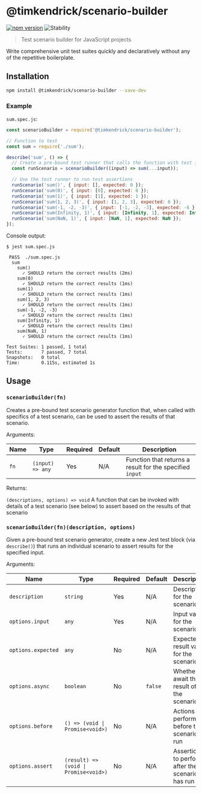 # @timkendrick/scenario-builder
[![npm version](https://img.shields.io/npm/v/@timkendrick/scenario-builder.svg)](https://www.npmjs.com/package/@timkendrick/scenario-builder)
![Stability](https://img.shields.io/badge/stability-stable-brightgreen.svg)

> Test scenario builder for JavaScript projects

Write comprehensive unit test suites quickly and declaratively without any of the repetitive boilerplate.

## Installation

```bash
npm install @timkendrick/scenario-builder --save-dev
```

### Example

`sum.spec.js`:

```javascript
const scenarioBuilder = require('@timkendrick/scenario-builder');

// Function to test
const sum = require('./sum');

describe('sum', () => {
  // Create a pre-bound test runner that calls the function with test input
  const runScenario = scenarioBuilder((input) => sum(...input));

  // Use the test runner to run test assertions
  runScenario('sum()', { input: [], expected: 0 });
  runScenario('sum(0)', { input: [0], expected: 0 });
  runScenario('sum(1)', { input: [1], expected: 1 });
  runScenario('sum(1, 2, 3)', { input: [1, 2, 3], expected: 6 });
  runScenario('sum(-1, -2, -3)', { input: [-1, -2, -3], expected: -6 });
  runScenario('sum(Infinity, 1)', { input: [Infinity, 1], expected: Infinity });
  runScenario('sum(NaN, 1)', { input: [NaN, 1], expected: NaN });
});
```

Console output:

```
$ jest sum.spec.js

 PASS  ./sum.spec.js
  sum
    sum()
      ✓ SHOULD return the correct results (2ms)
    sum(0)
      ✓ SHOULD return the correct results (1ms)
    sum(1)
      ✓ SHOULD return the correct results (1ms)
    sum(1, 2, 3)
      ✓ SHOULD return the correct results (1ms)
    sum(-1, -2, -3)
      ✓ SHOULD return the correct results (1ms)
    sum(Infinity, 1)
      ✓ SHOULD return the correct results (1ms)
    sum(NaN, 1)
      ✓ SHOULD return the correct results (1ms)

Test Suites: 1 passed, 1 total
Tests:       7 passed, 7 total
Snapshots:   0 total
Time:        0.115s, estimated 1s
```

## Usage

### `scenarioBuilder(fn)`

Creates a pre-bound test scenario generator function that, when called with specifics of a test scenario, can be used to assert the results of that scenario.

Arguments:

| Name | Type | Required | Default | Description |
| - | - | - | - | - |
| `fn` | `(input) => any` | Yes | N/A | Function that returns a result for the specified `input` |

Returns:

`(descriptions, options) => void` A function that can be invoked with details of a test scenario (see below) to assert based on the results of that scenario

### `scenarioBuilder(fn)(description, options)`

Given a pre-bound test scenario generator, create a new Jest test block (via `describe()`) that runs an individual scenario to assert results for the specified input.

Arguments:

| Name | Type | Required | Default | Description |
| - | - | - | - | - |
| `description` | `string` | Yes | N/A | Description for the scenario |
| `options.input` | `any` | Yes | N/A | Input value for the scenario |
| `options.expected` | `any` | No | N/A | Expected result value for the scenario |
| `options.async` | `boolean` | No | `false` | Whether to await the result of the scenario |
| `options.before` | `() => (void \| Promise<void>)` | No | N/A | Actions to perform before the scenario is run |
| `options.assert` | `(result) => (void \| Promise<void>)` | No | N/A | Assertions to perform after the scenario has run |
